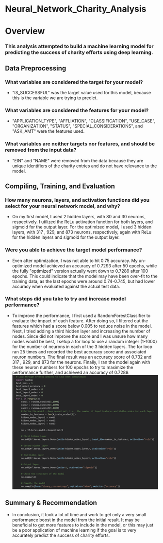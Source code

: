 # Neural_Network_Charity_Analysis
 
# Overview
### This analysis attempted to build a machine learning model for predicting the success of charity efforts using deep learning.

## Data Preprocessing
### What variables are considered the target for your model?
* "IS_SUCCESSFUL" was the target value used for this model, because this is the variable we are trying to predict.

### What variables are considered the features for your model?
* "APPLICATION_TYPE", "AFFLIATION", "CLASSIFICATION", "USE_CASE", "ORGANIZATION", "STATUS", "SPECIAL_CONSIDERATIONS", and "ASK_AMT" were the features used.

### What variables are neither targets nor features, and should be removed from the input data?
* "EIN" and "NAME" were removed from the data because they are unique identifiers of the charity entries and do not have relevance to the model.


## Compiling, Training, and Evaluation
### How many neurons, layers, and activation functions did you select for your neural network model, and why?
* On my first model, I used 2 hidden layers, with 80 and 30 neurons, respectively. I utilized the ReLu activation function for both layers, and sigmoid for the output layer. For the optimized model, I used 3 hidden layers, with 317 , 929, and 873 neurons, respectively, again with ReLu for the hidden layers and sigmoid for the output layer.

### Were you able to achieve the target model performance?
* Even after optimization, I was not able to hit 0.75 accuracy. My un-optimized model achieved an accuracy of 0.7293 after 50 epochs, while the fully "optimized" version actually went down to 0.7289 after 100 epochs. This could indicate that the model may have been over-fit to the training data, as the last epochs were around 0.74-0.745, but had lower accuracy when evaluated against the actual test data.

### What steps did you take to try and increase model performance?
* To improve the performance, I first used a RandomForestClassifier to evaluate the impact of each feature. After doing so, I filtered out the features which had a score below 0.005 to reduce noise in the model. Next, I tried adding a third hidden layer and increasing the number of nodes. Since did not improve the score and I was unsure how many nodes would be best, I setup a for loop to use a random integer (1-1000) for the number of neurons in each of the 3 hidden layers. The for loop ran 25 times and recorded the best accuracy score and associated neuron numbers. The final result was an accuracy score of 0.732 and 317 , 929, and 873 for the neurons. Finally, I ran the model again with these neuron numbers for 100 epochs to try to maximize the performance further, and achieved an accuracy of 0.7289.
![alt text](https://github.com/XZandermarsh/Neural_Network_Charity_Analysis/blob/main/Optimization_For_Loop.png "Optimization For Loop")

## Summary & Recommendation
* In conclusion, it took a lot of time and work to get only a very small performance boost in the model from the initial result. It may be beneficial to get more features to include in the model, or this may just be a poor application of machine learning if the goal is to very accurately predict the success of charity efforts.
